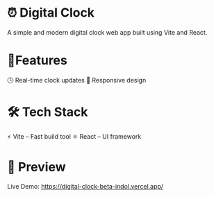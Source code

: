 # ⏰ Digital Clock

A simple and modern digital clock web app built using Vite and React.

# 🚀Features

🕒 Real-time clock updates
📱 Responsive design

# 🛠 Tech Stack

⚡ Vite – Fast build tool
⚛️ React – UI framework

# 📸 Preview

Live Demo: <https://digital-clock-beta-indol.vercel.app/>

